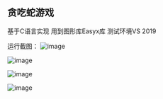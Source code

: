 ## 贪吃蛇游戏
基于C语言实现
用到图形库Easyx库
测试环境VS 2019

运行截图：
![image](https://img-blog.csdnimg.cn/20191006181537293.png)

![image](https://img-blog.csdnimg.cn/20191006181618381.png)

![image](https://img-blog.csdnimg.cn/2019100618164320.png)

![image](https://img-blog.csdnimg.cn/2019100618170530.png)
